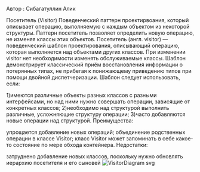 Автор : Сибагатуллин Алик

Посетитель (Visitor)
Поведенческий паттерн проектирвоания, который описывает операцию, выполняемую с каждым объектом из некоторой структуры.
Паттерн посетитель позволяет определить новую операцию, не изменяя классы этих объектов.
Посетитель (англ. visitor) — поведенческий шаблон проектирования, описывающий операцию, которая выполняется над объектами других классов. При изменении visitor нет необходимости изменять обслуживаемые классы.
Шаблон демонстрирует классический приём восстановления информации о потерянных типах, не прибегая к понижающему приведению типов при помощи двойной диспетчеризации.
Шаблон следует использовать, если:

1)имеются различные объекты разных классов с разными интерфейсами, но над ними нужно совершать операции, зависящие от конкретных классов;
2)необходимо над структурой выполнить различные, усложняющие структуру операции;
3)часто добавляются новые операции над структурой.
Преимущества:

упрощается добавление новых операций;
объединение родственных операции в классе Visitor;
класс Visitor может запоминать в себе какое-то состояние по мере обхода контейнера.
Недостатки:

затруднено добавление новых классов, поскольку нужно обновлять иерархию посетителя и его сыновей
![VisitorDiagram svg](https://github.com/TimurSeyidov/oop-patterns/assets/98407097/b2acff2f-309d-494f-832b-ab507c017d5a)
